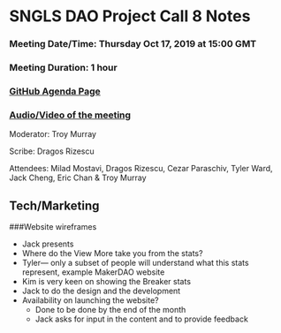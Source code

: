 # SNGLS DAO Project Call 8 Notes

### Meeting Date/Time: Thursday Oct 17, 2019 at 15:00 GMT
### Meeting Duration: 1 hour
### [GitHub Agenda Page](https://github.com/SingularDTV/snglsdao-pm/issues/9)
### [Audio/Video of the meeting]()
Moderator: Troy Murray

Scribe: Dragos Rizescu

Attendees: Milad Mostavi, Dragos Rizescu, Cezar Paraschiv, Tyler Ward, Jack Cheng, Eric Chan & Troy Murray

## Tech/Marketing

###Website wireframes
   - Jack presents
   - Where do the View More take you from the stats?
   - Tyler— only a subset of people will understand what this stats represent, example MakerDAO website
   - Kim is very keen on showing the Breaker stats
   - Jack to do the design and the development
   - Availability on launching the website?
        - Done to be done by the end of the month
        - Jack asks for input in the content and to provide feedback

